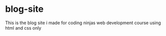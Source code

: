 # blog-site
This is the blog site i made for coding ninjas web development course using html and css only 
